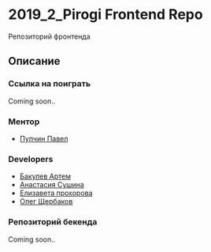 # 2019_2_Pirogi Frontend Repo

Репозиторий фронтенда

## Описание

### Ссылка на поиграть
Coming soon..

### Ментор
 - [Пупчин Павел](https://github.com/4taa)

### Developers
 - [Бакулев Артем](github.com/Artefakt-ff)
 - [Анастасия Сушина](github.com/ansushina)
 - [Елизавета прохорова](github.com/lisa-bella97)
 - [Олег Щербаков](github.com/oleg-student) 

### Репозиторий бекенда
Coming soon..
